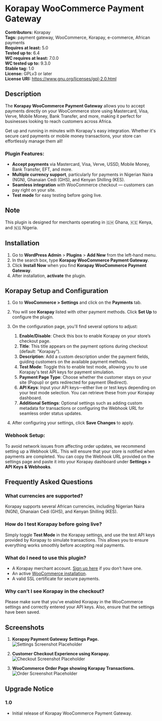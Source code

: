 # Korapay WooCommerce Payment Gateway

**Contributors:** Korapay  
**Tags:** payment gateway, WooCommerce, Korapay, e-commerce, African payments  
**Requires at least:** 5.0  
**Tested up to:** 6.4  
**WC requires at least:** 7.0.0    
**WC tested up to:** 9.3.0   
**Stable tag:** 1.0  
**License:** GPLv3 or later  
**License URI:** https://www.gnu.org/licenses/gpl-2.0.html  

## Description

The **Korapay WooCommerce Payment Gateway** allows you to accept payments directly on your WooCommerce store using Mastercard, Visa, Verve, Mobile Money, Bank Transfer, and more, making it perfect for businesses looking to reach customers across Africa. 

Get up and running in minutes with Korapay's easy integration. Whether it's secure card payments or mobile money transactions, your store can effortlessly manage them all!

### Plugin Features:
* **Accept payments** via Mastercard, Visa, Verve, USSD, Mobile Money, Bank Transfer, EFT, and more.
* **Multiple currency support**, particularly for payments in Nigerian Naira (NGN), Ghanaian Cedi (GHS), and Kenyan Shilling (KES).
* **Seamless integration** with WooCommerce checkout — customers can pay right on your site.
* **Test mode** for easy testing before going live.

## Note  
This plugin is designed for merchants operating in 🇬🇭 Ghana, 🇰🇪 Kenya, and 🇳🇬 Nigeria. 

## Installation

1. Go to **WordPress Admin** > **Plugins** > **Add New** from the left-hand menu.
2. In the search box, type **Korapay WooCommerce Payment Gateway**.
3. Click **Install Now** when you find **Korapay WooCommerce Payment Gateway**.
4. After installation, **activate** the plugin.

## Korapay Setup and Configuration

1. Go to **WooCommerce > Settings** and click on the **Payments** tab.
2. You will see **Korapay** listed with other payment methods. Click **Set Up** to configure the plugin.
3. On the configuration page, you'll find several options to adjust:

    1. **Enable/Disable**: Check this box to enable Korapay on your store’s checkout page.
    2. **Title**: This title appears on the payment options during checkout (default: "Korapay").
    3. **Description**: Add a custom description under the payment fields, guiding customers on the available payment methods.
    4. **Test Mode**: Toggle this to enable test mode, allowing you to use Korapay's test API keys for payment simulation.
    5. **Payment Page Type**: Choose whether the customer stays on your site (Popup) or gets redirected for payment (Redirect).
    6. **API Keys**: Input your API keys—either live or test keys depending on your test mode selection. You can retrieve these from your Korapay dashboard.
    7. **Additional Settings**: Optional settings such as adding custom metadata for transactions or configuring the Webhook URL for seamless order status updates.

4. After configuring your settings, click **Save Changes** to apply.

### Webhook Setup:
To avoid network issues from affecting order updates, we recommend setting up a Webhook URL. This will ensure that your store is notified when payments are completed. You can copy the Webhook URL provided on the settings page and paste it into your Korapay dashboard under **Settings > API Keys & Webhooks**.

## Frequently Asked Questions

### What currencies are supported?

Korapay supports several African currencies, including Nigerian Naira (NGN), Ghanaian Cedi (GHS), and Kenyan Shilling (KES).

### How do I test Korapay before going live?

Simply toggle **Test Mode** in the Korapay settings, and use the test API keys provided by Korapay to simulate transactions. This allows you to ensure everything works smoothly before accepting real payments.

### What do I need to use this plugin?

* A Korapay merchant account. [Sign up here](https://merchant.korapay.com/auth/signup) if you don’t have one.
* An active [WooCommerce installation](https://woocommerce.com/).
* A valid SSL certificate for secure payments.

### Why can’t I see Korapay in the checkout?

Please make sure that you’ve enabled Korapay in the WooCommerce settings and correctly entered your API keys. Also, ensure that the settings have been saved.

## Screenshots

1. **Korapay Payment Gateway Settings Page.**  
   ![Settings Screenshot Placeholder](https://via.placeholder.com/800x400)

2. **Customer Checkout Experience using Korapay.**  
   ![Checkout Screenshot Placeholder](https://via.placeholder.com/800x400)

3. **WooCommerce Order Page showing Korapay Transactions.**  
   ![Order Screenshot Placeholder](https://via.placeholder.com/800x400)

## Upgrade Notice

### 1.0
* Initial release of Korapay WooCommerce Payment Gateway.

<!-- Commenting out refund functionality for future use -->
<!-- ### Can I manage refunds via the WooCommerce dashboard?  
Yes! The Korapay gateway allows you to process refunds directly from your WooCommerce orders page. Refunds are processed through the Korapay API and updated in your store. -->
